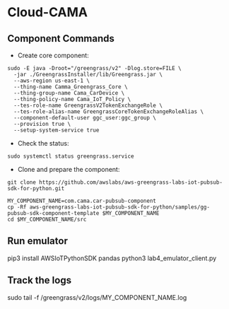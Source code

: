 # Cloud-CAMA

## Component Commands
- Create core component:
```
sudo -E java -Droot="/greengrass/v2" -Dlog.store=FILE \
  -jar ./GreengrassInstaller/lib/Greengrass.jar \
  --aws-region us-east-1 \
  --thing-name Camma_Greengrass_Core \
  --thing-group-name Cama_CarDevice \
  --thing-policy-name Cama_IoT_Policy \
  --tes-role-name GreengrassV2TokenExchangeRole \
  --tes-role-alias-name GreengrassCoreTokenExchangeRoleAlias \
  --component-default-user ggc_user:ggc_group \
  --provision true \
  --setup-system-service true
```

- Check the status:

`sudo systemctl status greengrass.service`


- Clone and prepare the component:
```
git clone https://github.com/awslabs/aws-greengrass-labs-iot-pubsub-sdk-for-python.git

MY_COMPONENT_NAME=com.cama.car-pubsub-component
cp -Rf aws-greengrass-labs-iot-pubsub-sdk-for-python/samples/gg-pubsub-sdk-component-template $MY_COMPONENT_NAME
cd $MY_COMPONENT_NAME/src
```

## Run emulator
pip3 install AWSIoTPythonSDK pandas
python3 lab4_emulator_client.py

## Track the logs
sudo tail -f /greengrass/v2/logs/MY_COMPONENT_NAME.log


